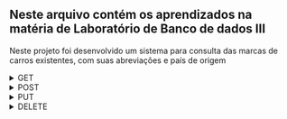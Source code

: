 ## Neste arquivo contém os aprendizados na matéria de Laboratório de Banco de dados III

Neste projeto foi desenvolvido um sistema para consulta das marcas de carros existentes, com suas abreviações e país de origem

<details>
<summary> GET </summary>

![image](https://github.com/LuisPGuimaraes/Bertoti/assets/127263371/b675a531-f12c-4c83-ab0e-9fef2897dfe4)

</details>
<details>
<summary> POST </summary>

![image](https://github.com/LuisPGuimaraes/Bertoti/assets/127263371/815d4bc1-0f5a-444b-8110-47c6c3dac47b)
</details>
<details>
<summary> PUT </summary>
Antes:
  
![image](https://github.com/LuisPGuimaraes/Bertoti/assets/127263371/97413173-b4a5-4826-b9aa-8393857fb6f7)

Depois:

![image](https://github.com/LuisPGuimaraes/Bertoti/assets/127263371/ebc81a80-5d7f-4bf2-97ad-eced053f1168)

</details>
<details>
<summary> DELETE </summary>
  Antes:

  ![image](https://github.com/LuisPGuimaraes/Bertoti/assets/127263371/ce132378-7df8-41d8-b4f9-bb5fd9ebf972)

  Depois:

  ![image](https://github.com/LuisPGuimaraes/Bertoti/assets/127263371/64414f09-d6b5-4ab7-b015-90b3ea7b27a7)


</details>

